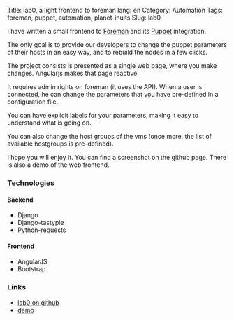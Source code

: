 Title: lab0, a light frontend to foreman
lang: en
Category: Automation
Tags: foreman, puppet, automation, planet-inuits
Slug: lab0

I have written a small frontend to [Foreman](http://theforeman.org) and its [Puppet](https://puppetlabs.com/puppet/puppet-open-source) integration.

The only goal is to provide our developers to change the puppet parameters of their
hosts in an easy way, and to rebuild the nodes in a few clicks.

The project consists is presented as a single web page, where you make changes. Angularjs makes that page reactive.

It requires admin rights on foreman (it uses the API). When a user is connected, he
can change the parameters that you have pre-defined in a configuration file.

You can have explicit labels for your parameters, making it easy to understand what is going on.

You can also change the host groups of the vms (once more, the list of available hostgroups is
pre-defined).

I hope you will enjoy it. You can find a screenshot on the github page. There is also a demo of the
web frontend.

### Technologies

#### Backend

* Django
* Django-tastypie
* Python-requests

#### Frontend

* AngularJS
* Bootstrap


### Links

* [lab0 on github](https://github.com/roidelapluie/lab0)
* [demo](http://lab0.roidelapluie.be)

